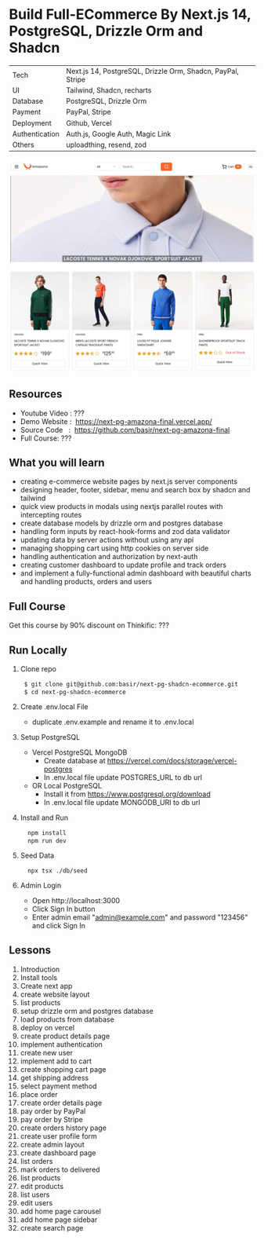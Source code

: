 # Build Full-ECommerce By Next.js 14, PostgreSQL, Drizzle Orm and Shadcn

|                |                                                             |
| -------------- | ----------------------------------------------------------- |
| Tech           | Next.js 14, PostgreSQL, Drizzle Orm, Shadcn, PayPal, Stripe |
| UI             | Tailwind, Shadcn, recharts                                  |
| Database       | PostgreSQL, Drizzle Orm                                     |
| Payment        | PayPal, Stripe                                              |
| Deployment     | Github, Vercel                                              |
| Authentication | Auth.js, Google Auth, Magic Link                            |
| Others         | uploadthing, resend, zod                                    |

![next postgresql amazona](/public/assets/images/app.jpg)

## Resources

- Youtube Video : ???
- Demo Website :  https://next-pg-amazona-final.vercel.app/
- Source Code   :  https://github.com/basir/next-pg-amazona-final
- Full Course: ???

## What you will learn

- creating e-commerce website pages by next.js server components
- designing header, footer, sidebar, menu and search box by shadcn and tailwind
- quick view products in modals using nextjs parallel routes with intercepting routes
- create database models by drizzle orm and postgres database
- handling form inputs by react-hook-forms and zod data validator
- updating data by server actions without using any api
- managing shopping cart using http cookies on server side
- handling authentication and authorization by next-auth
- creating customer dashboard to update profile and track orders
- and implement a fully-functional admin dashboard with beautiful charts and handling products, orders and users

## Full Course

Get this course by 90% discount on Thinkific: ???

## Run Locally

1. Clone repo

   ```shell
    $ git clone git@github.com:basir/next-pg-shadcn-ecommerce.git
    $ cd next-pg-shadcn-ecommerce
   ```

2. Create .env.local File

   - duplicate .env.example and rename it to .env.local

3. Setup PostgreSQL

   - Vercel PostgreSQL MongoDB
     - Create database at https://vercel.com/docs/storage/vercel-postgres
     - In .env.local file update POSTGRES_URL to db url
   - OR Local PostgreSQL
     - Install it from https://www.postgresql.org/download
     - In .env.local file update MONGODB_URI to db url

4. Install and Run

   ```shell
     npm install
     npm run dev
   ```

5. Seed Data

   ```shell
     npx tsx ./db/seed
   ```

6. Admin Login

   - Open http://localhost:3000
   - Click Sign In button
   - Enter admin email "admin@example.com" and password "123456" and click Sign In

## Lessons

1. Introduction
2. Install tools
3. Create next app
4. create website layout
5. list products
6. setup drizzle orm and postgres database
7. load products from database
8. deploy on vercel
9. create product details page
10. implement authentication
11. create new user
12. implement add to cart
13. create shopping cart page
14. get shipping address
15. select payment method
16. place order
17. create order details page
18. pay order by PayPal
19. pay order by Stripe
20. create orders history page
21. create user profile form
22. create admin layout
23. create dashboard page
24. list orders
25. mark orders to delivered
26. list products
27. edit products
28. list users
29. edit users
30. add home page carousel
31. add home page sidebar
32. create search page
